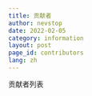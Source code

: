 ```yaml
---
title: 贡献者
author: nevstop
date: 2022-02-05
category: information
layout: post
page_id: contributors
lang: zh
---
```


贡献者列表
